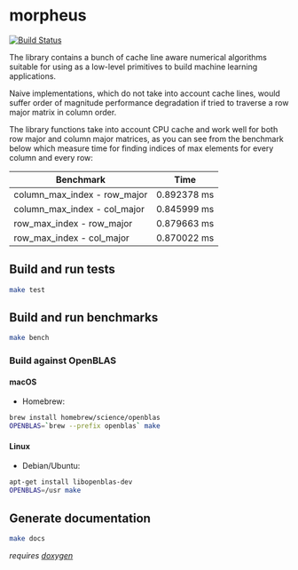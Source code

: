 # morpheus


[![Build Status](https://travis-ci.org/aligusnet/morpheus.svg?branch=master)](https://travis-ci.org/aligusnet/morpheus)

The library contains a bunch of cache line aware numerical algorithms suitable for using as a low-level primitives to build machine learning applications.

Naive implementations, which do not take into account cache lines, would suffer order of magnitude performance degradation if tried to traverse a row major matrix in column order.

The library functions take into account CPU cache and work well for both row major and column major matrices, as you can see from the benchmark below which measure time for finding indices of max elements for every column and every row:

| Benchmark | Time
| --- | ---
| column_max_index - row_major | 0.892378 ms
| column_max_index - col_major | 0.845999 ms
| row_max_index - row_major | 0.879663 ms
| row_max_index - col_major | 0.870022 ms

## Build and run tests

```bash
make test
```

## Build and run benchmarks

```bash
make bench
```

### Build against OpenBLAS

#### macOS

* Homebrew:

```bash
brew install homebrew/science/openblas
OPENBLAS=`brew --prefix openblas` make
```

#### Linux

* Debian/Ubuntu:

```bash
apt-get install libopenblas-dev
OPENBLAS=/usr make
```

## Generate documentation

```bash
make docs
```

*requires [doxygen](http://www.doxygen.org/)*
